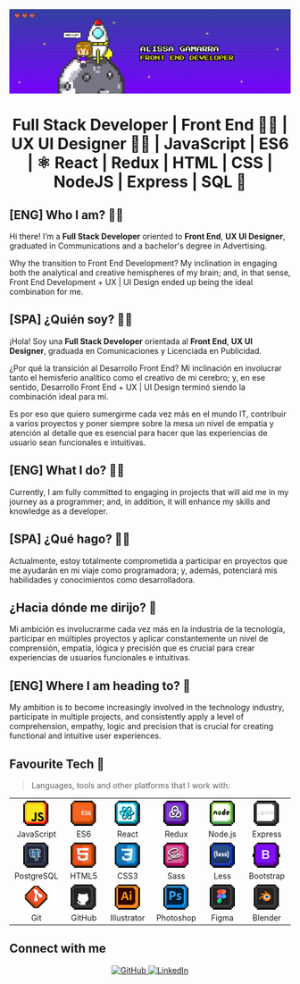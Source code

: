 <img align="center" alt="banner" width="auto" src="portada.png">

<h1 align="center">Full Stack Developer | Front End 👩‍💻 | UX UI Designer 👩‍🎨 | JavaScript | ES6 | ⚛️ React | Redux | HTML | CSS | NodeJS | Express | SQL 🚀</h1>

## [ENG] Who I am? 👩‍🚀
Hi there! I’m a **Full Stack Developer** oriented to **Front End**, **UX UI Designer**, graduated in Communications and a bachelor's degree in Advertising. 

Why the transition to Front End Development? My inclination in engaging both the analytical and creative hemispheres of my brain; and, in that sense, Front End Development + UX | UI Design ended up being the ideal combination for me. 

## [SPA] ¿Quién soy? 👩‍🚀
¡Hola! Soy una **Full Stack Developer** orientada al **Front End**, **UX UI Designer**, graduada en Comunicaciones y Licenciada en Publicidad.

¿Por qué la transición al Desarrollo Front End? Mi inclinación en involucrar tanto el hemisferio analítico como el creativo de mi cerebro; y, en ese sentido, Desarrollo Front End + UX | UI Design terminó siendo la combinación ideal para mí.

Es por eso que quiero sumergirme cada vez más en el mundo IT, contribuir a varios proyectos y poner siempre sobre la mesa un nivel de empatía y atención al detalle que es esencial para hacer que las experiencias de usuario sean funcionales e intuitivas.

## [ENG] What I do? 👩‍💻
Currently, I am fully committed to engaging in projects that will aid me in my journey as a programmer; and, in addition, it will enhance my skills and knowledge as a developer.

## [SPA] ¿Qué hago? 👩‍💻
Actualmente, estoy totalmente comprometida a participar en proyectos que me ayudarán en mi viaje como programadora; y, además, potenciará mis habilidades y conocimientos como desarrolladora.

##  ¿Hacia dónde me dirijo? 🚀
Mi ambición es involucrarme cada vez más en la industria de la tecnología, participar en múltiples proyectos y aplicar constantemente un nivel de comprensión, empatía, lógica y precisión que es crucial para crear experiencias de usuarios funcionales e intuitivas.

## [ENG] Where I am heading to? 🚀
My ambition is to become increasingly involved in the technology industry, participate in multiple projects, and consistently apply a level of comprehension, empathy, logic and precision that is crucial for creating functional and intuitive user experiences.

<h2 align="left" id="macropower-tech">Favourite Tech 🦾</h2>

> Languages, tools and other platforms that I work with:
<table align="center">
  <tr>
    <td align="center" width="100">
      <a href="#">
        <img src="./stacks/javascript.svg" width="50" height="50" alt="JavaScript" />
      </a>
      <br>JavaScript
    </td>
    <td align="center" width="100">
      <a href="#">
        <img src="./stacks/es6.svg" width="50" height="50" alt="ES6" />
      </a>
      <br>ES6
    </td>
    <td align="center"  width="100">
      <a href="#">
        <img src="./stacks/react.svg" width="50" height="50" alt="React" />
      </a>
      <br>React
    </td>
    <td align="center"  width="100">
      <a href="#">
        <img src="./stacks/redux.svg" width="50" height="50" alt="Redux" />
      </a>
      <br>Redux
    </td>
    <td align="center" width="100">
      <a href="#">
        <img src="./stacks/nodejs.svg" width="50" height="50" alt="Node.js" />
      </a>
      <br>Node.js
    </td>
    <td align="center" width="100">
      <a href="#">
        <img src="./stacks/express.svg" width="50" height="50" alt="Express" />
      </a>
      <br>Express
    </td>
  </tr>
  
  <tr>
    <td align="center" width="100">
      <a href="#">
        <img src="./stacks/postgresql.svg" width="50" height="50" alt="PostgreSQL" />
      </a>
      <br>PostgreSQL
    </td>
    <td align="center" width="100">
      <a href="#">
        <img src="./stacks/html.svg" width="50" height="50" alt="HTML5" />
      </a>
      <br>HTML5
    </td>
    <td align="center" width="100">
      <a href="#">
        <img src="./stacks/css.svg" width="50" height="50" alt="CSS3" />
      </a>
      <br>CSS3
    </td>
    <td align="center" width="100">
      <a href="#">
        <img src="./stacks/sass.svg" width="50" height="50" alt="Sass" />
      </a>
      <br>Sass
    </td>
    <td align="center" width="100">
      <a href="#">
        <img src="./stacks/less.svg" width="50" height="50" alt="Less" />
      </a>
      <br>Less
    </td>
    <td align="center" width="100">
      <a href="#">
        <img src="./stacks/bootstrap.svg" width="50" height="50" alt="Bootstrap" />
      </a>
      <br>Bootstrap
    </td>
  </tr>

  <tr>
    <td align="center" width="100">
      <a href="#">
        <img src="./stacks/git.svg" width="50" height="50" alt="Git" />
      </a>
      <br>Git
    </td>
    <td align="center" width="100">
      <a href="#">
        <img src="./stacks/github.svg" width="50" height="50" alt="GitHub" />
      </a>
      <br>GitHub
    </td>
    <td align="center" width="100">
      <a href="#">
        <img src="./stacks/illustrator.svg" width="50" height="50" alt="Illustrator" />
      </a>
      <br>Illustrator
    </td>
    <td align="center" width="100">
      <a href="#">
        <img src="./stacks/photoshop.svg" width="50" height="50" alt="Photoshop" />
      </a>
      <br>Photoshop
    </td>
    <td align="center" width="100">
      <a href="#">
        <img src="./stacks/figma.svg" width="50" height="50" alt="Figma" />
      </a>
      <br>Figma
    </td>
    <td align="center" width="100">
      <a href="#">
        <img src="./stacks/blender.svg" width="50" height="50" alt="Blender" />
      </a>
      <br>Blender
    </td>
  </tr>
</table>

## Connect with me  
<div align="center">
<a href="https://github.com/alissagaar" target="_blank">
<img src=https://img.shields.io/badge/github-%2324292e.svg?&style=for-the-badge&logo=github&logoColor=white alt=GitHub style="margin-bottom: 5px;" />
</a>
<a href="https://www.linkedin.com/in/alissa-gamarra" target="_blank">
<img src=https://img.shields.io/badge/linkedin-%231E77B5.svg?&style=for-the-badge&logo=linkedin&logoColor=white alt=LinkedIn style="margin-bottom: 5px;" />
</a>
</div>
